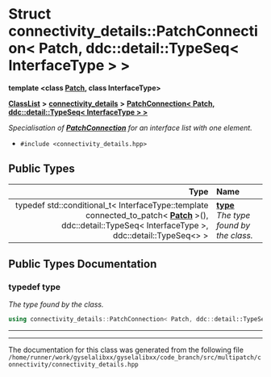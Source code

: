 

# Struct connectivity\_details::PatchConnection&lt; Patch, ddc::detail::TypeSeq&lt; InterfaceType &gt; &gt;

**template &lt;class [**Patch**](structPatch.md), class InterfaceType&gt;**



[**ClassList**](annotated.md) **>** [**connectivity\_details**](namespaceconnectivity__details.md) **>** [**PatchConnection&lt; Patch, ddc::detail::TypeSeq&lt; InterfaceType &gt; &gt;**](structconnectivity__details_1_1PatchConnection_3_01Patch_00_01ddc_1_1detail_1_1TypeSeq_3_01InterfaceType_01_4_01_4.md)



_Specialisation of_ [_**PatchConnection**_](structconnectivity__details_1_1PatchConnection.md) _for an interface list with one element._

* `#include <connectivity_details.hpp>`

















## Public Types

| Type | Name |
| ---: | :--- |
| typedef std::conditional\_t&lt; InterfaceType::template connected\_to\_patch&lt; [**Patch**](structPatch.md) &gt;(), ddc::detail::TypeSeq&lt; InterfaceType &gt;, ddc::detail::TypeSeq&lt;&gt; &gt; | [**type**](#typedef-type)  <br>_The type found by the class._  |
















































## Public Types Documentation




### typedef type 

_The type found by the class._ 
```C++
using connectivity_details::PatchConnection< Patch, ddc::detail::TypeSeq< InterfaceType > >::type =  std::conditional_t< InterfaceType::template connected_to_patch<Patch>(), ddc::detail::TypeSeq<InterfaceType>, ddc::detail::TypeSeq<> >;
```




<hr>

------------------------------
The documentation for this class was generated from the following file `/home/runner/work/gyselalibxx/gyselalibxx/code_branch/src/multipatch/connectivity/connectivity_details.hpp`

